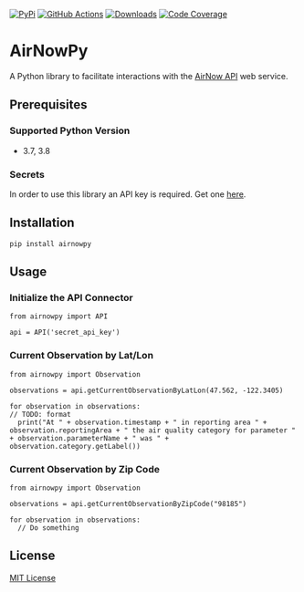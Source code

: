 [codecov-image]: https://codecov.io/gh/karjanme/airnowpy/branch/master/graph/badge.svg
[codecov-url]: https://codecov.io/gh/karjanme/airnowpy
[downloads-image]: https://pepy.tech/badge/airnowpy
[downloads-url]: https://pepy.tech/project/airnowpy
[github-actions-image]: https://github.com/karjanme/airnowpy/workflows/Main%20Workflow/badge.svg?branch=master
[github-actions-url]: https://github.com/karjanme/airnowpy/actions?query=workflow%3A%22Main+Workflow%22+branch%3Amaster
[pypi-image]: https://badge.fury.io/py/airnowpy.svg
[pypi-url]: https://badge.fury.io/py/airnowpy

[![PyPi][pypi-image]][pypi-url]
[![GitHub Actions][github-actions-image]][github-actions-url]
[![Downloads][downloads-image]][downloads-url]
[![Code Coverage][codecov-image]][codecov-url]

# AirNowPy

A Python library to facilitate interactions with the [AirNow API](https://docs.airnowapi.org/) web service.

## Prerequisites

### Supported Python Version

* 3.7, 3.8

### Secrets

In order to use this library an API key is required. Get one [here](https://docs.airnowapi.org/account/request/).

## Installation

```
pip install airnowpy
```

## Usage

### Initialize the API Connector
```
from airnowpy import API

api = API('secret_api_key')
```

### Current Observation by Lat/Lon
```
from airnowpy import Observation

observations = api.getCurrentObservationByLatLon(47.562, -122.3405)

for observation in observations:
// TODO: format
  print("At " + observation.timestamp + " in reporting area " + observation.reportingArea + " the air quality category for parameter " + observation.parameterName + " was " + observation.category.getLabel())
```

### Current Observation by Zip Code
```
from airnowpy import Observation

observations = api.getCurrentObservationByZipCode("98185")

for observation in observations:
  // Do something
```

## License

[MIT License](https://github.com/karjanme/airnowpy/blob/master/LICENSE)
